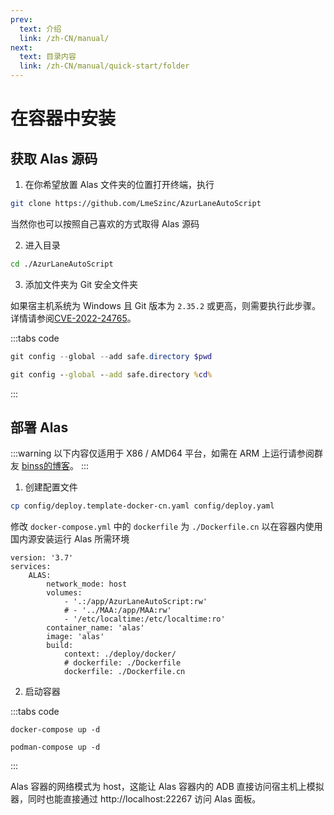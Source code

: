```yaml
---
prev:
  text: 介绍
  link: /zh-CN/manual/
next:
  text: 目录内容
  link: /zh-CN/manual/quick-start/folder
---
```


# 在容器中安装

## 获取 Alas 源码

1. 在你希望放置 Alas 文件夹的位置打开终端，执行

```sh
git clone https://github.com/LmeSzinc/AzurLaneAutoScript
```
当然你也可以按照自己喜欢的方式取得 Alas 源码

2. 进入目录

```sh
cd ./AzurLaneAutoScript
```

3. 添加文件夹为 Git 安全文件夹

如果宿主机系统为 Windows 且 Git 版本为 `2.35.2` 或更高，则需要执行此步骤。详情请参阅[CVE-2022-24765](https://github.com/git-for-windows/git/security/advisories/GHSA-vw2c-22j4-2fh2)。

:::tabs code
```powershell
git config --global --add safe.directory $pwd
```
```cmd
git config --global --add safe.directory %cd%
```
:::

## 部署 Alas

:::warning
以下内容仅适用于 X86 / AMD64 平台，如需在 ARM 上运行请参阅群友 [binss的博客](https://www.binss.me/blog/run-azurlaneautoscript-on-arm64/)。
:::

1. 创建配置文件

```sh
cp config/deploy.template-docker-cn.yaml config/deploy.yaml
```

修改 `docker-compose.yml` 中的 `dockerfile` 为 `./Dockerfile.cn` 以在容器内使用国内源安装运行 Alas 所需环境

```yaml{13,14}
version: '3.7'
services:
    ALAS:
        network_mode: host
        volumes:
            - '.:/app/AzurLaneAutoScript:rw'
            # - '../MAA:/app/MAA:rw'
            - '/etc/localtime:/etc/localtime:ro'
        container_name: 'alas'
        image: 'alas'
        build:
            context: ./deploy/docker/
            # dockerfile: ./Dockerfile
            dockerfile: ./Dockerfile.cn
```

2. 启动容器

:::tabs code
```docker
docker-compose up -d
```
```podman
podman-compose up -d
```
:::

Alas 容器的网络模式为 host，这能让 Alas 容器内的 ADB 直接访问宿主机上模拟器，同时也能直接通过 http://localhost:22267 访问 Alas 面板。